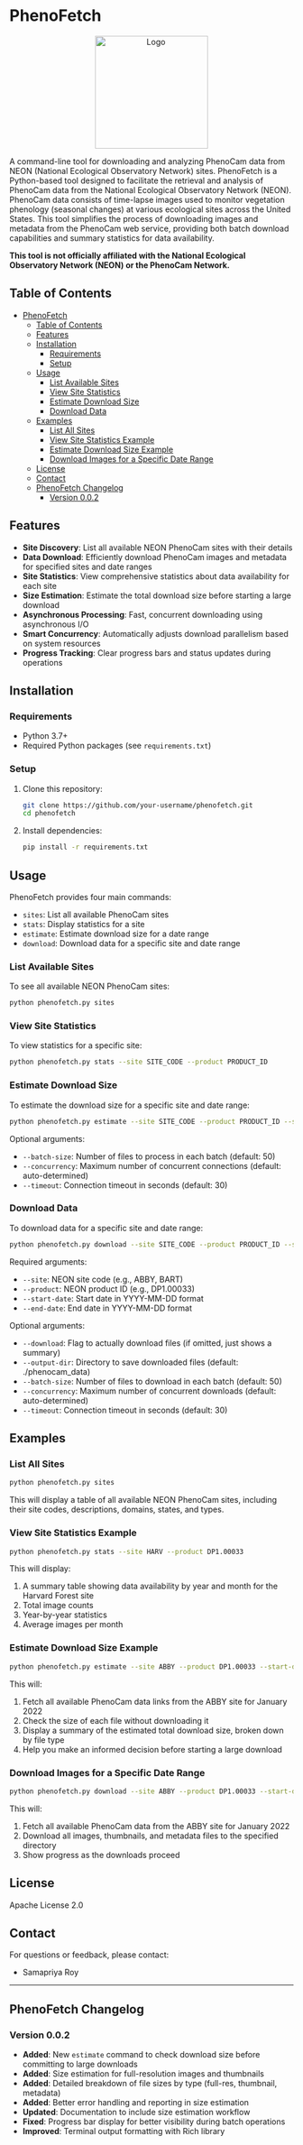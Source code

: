 # PhenoFetch

<p align="center">
  <img src="https://github.com/user-attachments/assets/6e777aab-e4ff-480c-9128-2d115cb07f83" width="200" alt="Logo">
</p>

A command-line tool for downloading and analyzing PhenoCam data from NEON (National Ecological Observatory Network) sites. PhenoFetch is a Python-based tool designed to facilitate the retrieval and analysis of PhenoCam data from the National Ecological Observatory Network (NEON). PhenoCam data consists of time-lapse images used to monitor vegetation phenology (seasonal changes) at various ecological sites across the United States. This tool simplifies the process of downloading images and metadata from the PhenoCam web service, providing both batch download capabilities and summary statistics for data availability.

**This tool is not officially affiliated with the National Ecological Observatory Network (NEON) or the PhenoCam Network.**

## Table of Contents

- [PhenoFetch](#phenofetch)
  - [Table of Contents](#table-of-contents)
  - [Features](#features)
  - [Installation](#installation)
    - [Requirements](#requirements)
    - [Setup](#setup)
  - [Usage](#usage)
    - [List Available Sites](#list-available-sites)
    - [View Site Statistics](#view-site-statistics)
    - [Estimate Download Size](#estimate-download-size)
    - [Download Data](#download-data)
  - [Examples](#examples)
    - [List All Sites](#list-all-sites)
    - [View Site Statistics Example](#view-site-statistics-example)
    - [Estimate Download Size Example](#estimate-download-size-example)
    - [Download Images for a Specific Date Range](#download-images-for-a-specific-date-range)
  - [License](#license)
  - [Contact](#contact)
  - [PhenoFetch Changelog](#phenofetch-changelog)
    - [Version 0.0.2](#version-002)

## Features

- **Site Discovery**: List all available NEON PhenoCam sites with their details
- **Data Download**: Efficiently download PhenoCam images and metadata for specified sites and date ranges
- **Site Statistics**: View comprehensive statistics about data availability for each site
- **Size Estimation**: Estimate the total download size before starting a large download
- **Asynchronous Processing**: Fast, concurrent downloading using asynchronous I/O
- **Smart Concurrency**: Automatically adjusts download parallelism based on system resources
- **Progress Tracking**: Clear progress bars and status updates during operations

## Installation

### Requirements

- Python 3.7+
- Required Python packages (see `requirements.txt`)

### Setup

1. Clone this repository:
   ```bash
   git clone https://github.com/your-username/phenofetch.git
   cd phenofetch
   ```

2. Install dependencies:
   ```bash
   pip install -r requirements.txt
   ```

## Usage

PhenoFetch provides four main commands:

- `sites`: List all available PhenoCam sites
- `stats`: Display statistics for a site
- `estimate`: Estimate download size for a date range
- `download`: Download data for a specific site and date range

### List Available Sites

To see all available NEON PhenoCam sites:

```bash
python phenofetch.py sites
```

### View Site Statistics

To view statistics for a specific site:

```bash
python phenofetch.py stats --site SITE_CODE --product PRODUCT_ID
```

### Estimate Download Size

To estimate the download size for a specific site and date range:

```bash
python phenofetch.py estimate --site SITE_CODE --product PRODUCT_ID --start-date YYYY-MM-DD --end-date YYYY-MM-DD
```

Optional arguments:
- `--batch-size`: Number of files to process in each batch (default: 50)
- `--concurrency`: Maximum number of concurrent connections (default: auto-determined)
- `--timeout`: Connection timeout in seconds (default: 30)

### Download Data

To download data for a specific site and date range:

```bash
python phenofetch.py download --site SITE_CODE --product PRODUCT_ID --start-date YYYY-MM-DD --end-date YYYY-MM-DD [--download] [--output-dir DIR]
```

Required arguments:
- `--site`: NEON site code (e.g., ABBY, BART)
- `--product`: NEON product ID (e.g., DP1.00033)
- `--start-date`: Start date in YYYY-MM-DD format
- `--end-date`: End date in YYYY-MM-DD format

Optional arguments:
- `--download`: Flag to actually download files (if omitted, just shows a summary)
- `--output-dir`: Directory to save downloaded files (default: ./phenocam_data)
- `--batch-size`: Number of files to download in each batch (default: 50)
- `--concurrency`: Maximum number of concurrent downloads (default: auto-determined)
- `--timeout`: Connection timeout in seconds (default: 30)

## Examples

### List All Sites

```bash
python phenofetch.py sites
```

This will display a table of all available NEON PhenoCam sites, including their site codes, descriptions, domains, states, and types.

### View Site Statistics Example

```bash
python phenofetch.py stats --site HARV --product DP1.00033
```

This will display:
1. A summary table showing data availability by year and month for the Harvard Forest site
2. Total image counts
3. Year-by-year statistics
4. Average images per month

### Estimate Download Size Example

```bash
python phenofetch.py estimate --site ABBY --product DP1.00033 --start-date 2022-01-01 --end-date 2022-01-31
```

This will:
1. Fetch all available PhenoCam data links from the ABBY site for January 2022
2. Check the size of each file without downloading it
3. Display a summary of the estimated total download size, broken down by file type
4. Help you make an informed decision before starting a large download

### Download Images for a Specific Date Range

```bash
python phenofetch.py download --site ABBY --product DP1.00033 --start-date 2022-01-01 --end-date 2022-01-31 --download --output-dir ./my_phenocam_data
```

This will:
1. Fetch all available PhenoCam data from the ABBY site for January 2022
2. Download all images, thumbnails, and metadata files to the specified directory
3. Show progress as the downloads proceed

## License

Apache License 2.0

## Contact

For questions or feedback, please contact:
- Samapriya Roy

---

## PhenoFetch Changelog

### Version 0.0.2
- **Added**: New `estimate` command to check download size before committing to large downloads
- **Added**: Size estimation for full-resolution images and thumbnails
- **Added**: Detailed breakdown of file sizes by type (full-res, thumbnail, metadata)
- **Added**: Better error handling and reporting in size estimation
- **Updated**: Documentation to include size estimation workflow
- **Fixed**: Progress bar display for better visibility during batch operations
- **Improved**: Terminal output formatting with Rich library
